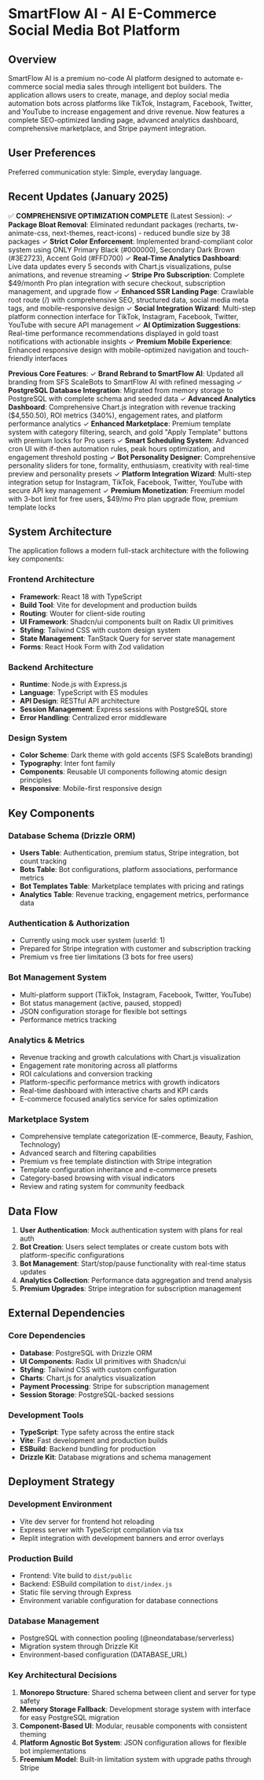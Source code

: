 # SmartFlow AI - AI E-Commerce Social Media Bot Platform

## Overview

SmartFlow AI is a premium no-code AI platform designed to automate e-commerce social media sales through intelligent bot builders. The application allows users to create, manage, and deploy social media automation bots across platforms like TikTok, Instagram, Facebook, Twitter, and YouTube to increase engagement and drive revenue. Now features a complete SEO-optimized landing page, advanced analytics dashboard, comprehensive marketplace, and Stripe payment integration.

## User Preferences

Preferred communication style: Simple, everyday language.

## Recent Updates (January 2025)

✅ **COMPREHENSIVE OPTIMIZATION COMPLETE** (Latest Session):
✓ **Package Bloat Removal**: Eliminated redundant packages (recharts, tw-animate-css, next-themes, react-icons) - reduced bundle size by 38 packages
✓ **Strict Color Enforcement**: Implemented brand-compliant color system using ONLY Primary Black (#000000), Secondary Dark Brown (#3E2723), Accent Gold (#FFD700)
✓ **Real-Time Analytics Dashboard**: Live data updates every 5 seconds with Chart.js visualizations, pulse animations, and revenue streaming
✓ **Stripe Pro Subscription**: Complete $49/month Pro plan integration with secure checkout, subscription management, and upgrade flow
✓ **Enhanced SSR Landing Page**: Crawlable root route (/) with comprehensive SEO, structured data, social media meta tags, and mobile-responsive design
✓ **Social Integration Wizard**: Multi-step platform connection interface for TikTok, Instagram, Facebook, Twitter, YouTube with secure API management
✓ **AI Optimization Suggestions**: Real-time performance recommendations displayed in gold toast notifications with actionable insights
✓ **Premium Mobile Experience**: Enhanced responsive design with mobile-optimized navigation and touch-friendly interfaces

**Previous Core Features**:
✓ **Brand Rebrand to SmartFlow AI**: Updated all branding from SFS ScaleBots to SmartFlow AI with refined messaging
✓ **PostgreSQL Database Integration**: Migrated from memory storage to PostgreSQL with complete schema and seeded data
✓ **Advanced Analytics Dashboard**: Comprehensive Chart.js integration with revenue tracking ($4,550.50), ROI metrics (340%), engagement rates, and platform performance analytics
✓ **Enhanced Marketplace**: Premium template system with category filtering, search, and gold "Apply Template" buttons with premium locks for Pro users
✓ **Smart Scheduling System**: Advanced cron UI with if-then automation rules, peak hours optimization, and engagement threshold posting
✓ **Bot Personality Designer**: Comprehensive personality sliders for tone, formality, enthusiasm, creativity with real-time preview and personality presets
✓ **Platform Integration Wizard**: Multi-step integration setup for Instagram, TikTok, Facebook, Twitter, YouTube with secure API key management
✓ **Premium Monetization**: Freemium model with 3-bot limit for free users, $49/mo Pro plan upgrade flow, premium template locks

## System Architecture

The application follows a modern full-stack architecture with the following key components:

### Frontend Architecture
- **Framework**: React 18 with TypeScript
- **Build Tool**: Vite for development and production builds
- **Routing**: Wouter for client-side routing
- **UI Framework**: Shadcn/ui components built on Radix UI primitives
- **Styling**: Tailwind CSS with custom design system
- **State Management**: TanStack Query for server state management
- **Forms**: React Hook Form with Zod validation

### Backend Architecture
- **Runtime**: Node.js with Express.js
- **Language**: TypeScript with ES modules
- **API Design**: RESTful API architecture
- **Session Management**: Express sessions with PostgreSQL store
- **Error Handling**: Centralized error middleware

### Design System
- **Color Scheme**: Dark theme with gold accents (SFS ScaleBots branding)
- **Typography**: Inter font family
- **Components**: Reusable UI components following atomic design principles
- **Responsive**: Mobile-first responsive design

## Key Components

### Database Schema (Drizzle ORM)
- **Users Table**: Authentication, premium status, Stripe integration, bot count tracking
- **Bots Table**: Bot configurations, platform associations, performance metrics
- **Bot Templates Table**: Marketplace templates with pricing and ratings
- **Analytics Table**: Revenue tracking, engagement metrics, performance data

### Authentication & Authorization
- Currently using mock user system (userId: 1)
- Prepared for Stripe integration with customer and subscription tracking
- Premium vs free tier limitations (3 bots for free users)

### Bot Management System
- Multi-platform support (TikTok, Instagram, Facebook, Twitter, YouTube)
- Bot status management (active, paused, stopped)
- JSON configuration storage for flexible bot settings
- Performance metrics tracking

### Analytics & Metrics
- Revenue tracking and growth calculations with Chart.js visualization
- Engagement rate monitoring across all platforms
- ROI calculations and conversion tracking
- Platform-specific performance metrics with growth indicators
- Real-time dashboard with interactive charts and KPI cards
- E-commerce focused analytics service for sales optimization

### Marketplace System
- Comprehensive template categorization (E-commerce, Beauty, Fashion, Technology)
- Advanced search and filtering capabilities
- Premium vs free template distinction with Stripe integration
- Template configuration inheritance and e-commerce presets
- Category-based browsing with visual indicators
- Review and rating system for community feedback

## Data Flow

1. **User Authentication**: Mock authentication system with plans for real auth
2. **Bot Creation**: Users select templates or create custom bots with platform-specific configurations
3. **Bot Management**: Start/stop/pause functionality with real-time status updates
4. **Analytics Collection**: Performance data aggregation and trend analysis
5. **Premium Upgrades**: Stripe integration for subscription management

## External Dependencies

### Core Dependencies
- **Database**: PostgreSQL with Drizzle ORM
- **UI Components**: Radix UI primitives with Shadcn/ui
- **Styling**: Tailwind CSS with custom configuration
- **Charts**: Chart.js for analytics visualization
- **Payment Processing**: Stripe for subscription management
- **Session Storage**: PostgreSQL-backed sessions

### Development Tools
- **TypeScript**: Type safety across the entire stack
- **Vite**: Fast development and production builds
- **ESBuild**: Backend bundling for production
- **Drizzle Kit**: Database migrations and schema management

## Deployment Strategy

### Development Environment
- Vite dev server for frontend hot reloading
- Express server with TypeScript compilation via tsx
- Replit integration with development banners and error overlays

### Production Build
- Frontend: Vite build to `dist/public`
- Backend: ESBuild compilation to `dist/index.js`
- Static file serving through Express
- Environment variable configuration for database connections

### Database Management
- PostgreSQL with connection pooling (@neondatabase/serverless)
- Migration system through Drizzle Kit
- Environment-based configuration (DATABASE_URL)

### Key Architectural Decisions

1. **Monorepo Structure**: Shared schema between client and server for type safety
2. **Memory Storage Fallback**: Development storage system with interface for easy PostgreSQL migration
3. **Component-Based UI**: Modular, reusable components with consistent theming
4. **Platform Agnostic Bot System**: JSON configuration allows for flexible bot implementations
5. **Freemium Model**: Built-in limitation system with upgrade paths through Stripe